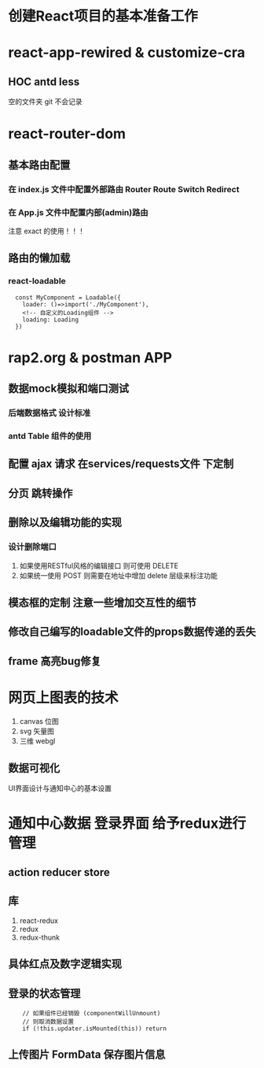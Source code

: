 # 创建React项目的基本准备工作

# react-app-rewired & customize-cra
  ## HOC antd less
  空的文件夹 git 不会记录

# react-router-dom 
  ## 基本路由配置  
  ### 在 index.js 文件中配置外部路由 Router Route Switch Redirect
  ### 在 App.js 文件中配置内部(admin)路由 
  注意 exact 的使用！！！
  ## 路由的懒加载
  ### react-loadable
      const MyComponent = Loadable({
        loader: ()=>import('./MyComponent'),
        <!-- 自定义的Loading组件 -->
        loading: Loading
      })
# rap2.org & postman APP 
  ## 数据mock模拟和端口测试
  ### 后端数据格式 设计标准
  ### antd Table 组件的使用
  ## 配置 ajax 请求 在services/requests文件 下定制
  ## 分页 跳转操作
  ## 删除以及编辑功能的实现
  ### 设计删除端口 
  1. 如果使用RESTful风格的编辑接口 则可使用 DELETE 
  2. 如果统一使用 POST 则需要在地址中增加 delete 层级来标注功能
  ## 模态框的定制 注意一些增加交互性的细节
  ## 修改自己编写的loadable文件的props数据传递的丢失
  ## frame 高亮bug修复
# 网页上图表的技术
  1. canvas 位图
  2. svg 矢量图
  3. 三维 webgl
  ## 数据可视化
  UI界面设计与通知中心的基本设置
# 通知中心数据 登录界面 给予redux进行管理
  ## action reducer store
  ## 库
   1. react-redux
   2. redux
   3. redux-thunk
  ## 具体红点及数字逻辑实现
  ## 登录的状态管理 
        // 如果组件已经销毁 (componentWillUnmount) 
        // 则取消数据设置
        if (!this.updater.isMounted(this)) return
  ## 上传图片 FormData 保存图片信息